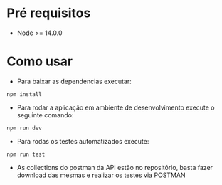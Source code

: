 # Pré requisitos

- Node >= 14.0.0

# Como usar

- Para baixar as dependencias executar:

`npm install`

- Para rodar a aplicação em ambiente de desenvolvimento execute o seguinte comando:

`npm run dev`

- Para rodas os testes automatizados execute:

`npm run test`

- As collections do postman da API estão no repositório, basta fazer download das mesmas e realizar os testes via POSTMAN
